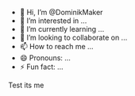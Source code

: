 - 👋 Hi, I’m @DominikMaker
- 👀 I’m interested in ...
- 🌱 I’m currently learning ...
- 💞️ I’m looking to collaborate on ...
- 📫 How to reach me ...
- 😄 Pronouns: ...
- ⚡ Fun fact: ...

<!---
DominikMaker/DominikMaker is a ✨ special ✨ repository because its `README.md` (this file) appears on your GitHub profile.
You can click the Preview link to take a look at your changes.
--->


Test its me

